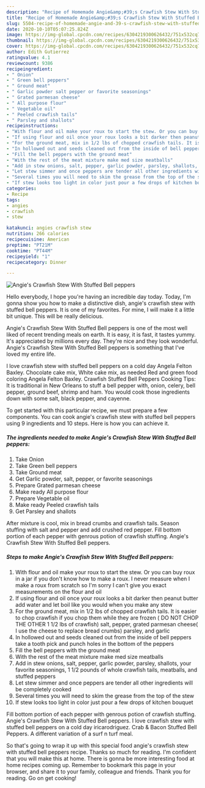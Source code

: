 ```yaml
---
description: "Recipe of Homemade Angie&amp;#39;s Crawfish Stew With Stuffed Bell peppers"
title: "Recipe of Homemade Angie&amp;#39;s Crawfish Stew With Stuffed Bell peppers"
slug: 5504-recipe-of-homemade-angie-and-39-s-crawfish-stew-with-stuffed-bell-peppers
date: 2020-10-10T05:07:25.824Z
image: https://img-global.cpcdn.com/recipes/6304219300626432/751x532cq70/angies-crawfish-stew-with-stuffed-bell-peppers-recipe-main-photo.jpg
thumbnail: https://img-global.cpcdn.com/recipes/6304219300626432/751x532cq70/angies-crawfish-stew-with-stuffed-bell-peppers-recipe-main-photo.jpg
cover: https://img-global.cpcdn.com/recipes/6304219300626432/751x532cq70/angies-crawfish-stew-with-stuffed-bell-peppers-recipe-main-photo.jpg
author: Edith Gutierrez
ratingvalue: 4.1
reviewcount: 9386
recipeingredient:
- " Onion"
- " Green bell peppers"
- " Ground meat"
- " Garlic powder salt pepper or favorite seasonings"
- " Grated parmesan cheese"
- " All purpose flour"
- " Vegetable oil"
- " Peeled crawfish tails"
- " Parsley and shallots"
recipeinstructions:
- "With flour and oil make your roux to start the stew. Or you can buy roux in a jar if you don&#39;t know how to make a roux. I never measure when I make a roux from scratch so I&#39;m sorry I can&#39;t give you exact measurements on the flour and oil"
- "If using flour and oil once your roux looks a bit darker then peanut butter add water and let boil like you would when you make any stew"
- "For the ground meat, mix in 1/2 lbs of chopped crawfish tails. It is easier to chop crawfish if you chop them while they are frozen ( DO NOT CHOP THE OTHER 1 1/2 lbs of crawfish) salt, pepper, grated parmesan cheese( I use the cheese to replace bread crumbs) parsley, and garlic"
- "In hollowed out and seeds cleaned out from the inside of bell peppers take a tooth pick and punch holes in the bottom of the peppers"
- "Fill the bell peppers with the ground meat"
- "With the rest of the meat mixture make med size meatballs"
- "Add in stew onions, salt, pepper, garlic powder, parsley, shallots, your favorite seasonings, 1 1/2 pounds of whole crawfish tails, meatballs, and stuffed peppers"
- "Let stew simmer and once peppers are tender all other ingredients will be completely cooked"
- "Several times you will need to skim the grease from the top of the stew"
- "If stew looks too light in color just pour a few drops of kitchen bouquet"
categories:
- Recipe
tags:
- angies
- crawfish
- stew

katakunci: angies crawfish stew 
nutrition: 266 calories
recipecuisine: American
preptime: "PT21M"
cooktime: "PT44M"
recipeyield: "1"
recipecategory: Dinner

---
```



![Angie&#39;s Crawfish Stew With Stuffed Bell peppers](https://img-global.cpcdn.com/recipes/6304219300626432/751x532cq70/angies-crawfish-stew-with-stuffed-bell-peppers-recipe-main-photo.jpg)

Hello everybody, I hope you're having an incredible day today. Today, I'm gonna show you how to make a distinctive dish, angie&#39;s crawfish stew with stuffed bell peppers. It is one of my favorites. For mine, I will make it a little bit unique. This will be really delicious.

Angie&#39;s Crawfish Stew With Stuffed Bell peppers is one of the most well liked of recent trending meals on earth. It is easy, it is fast, it tastes yummy. It's appreciated by millions every day. They're nice and they look wonderful. Angie&#39;s Crawfish Stew With Stuffed Bell peppers is something that I've loved my entire life.

I love crawfish stew with stuffed bell peppers on a cold day Angela Felton Baxley. Chocolate cake mix, White cake mix, as needed Red and green food coloring Angela Felton Baxley. Crawfish Stuffed Bell Peppers Cooking Tips: It is traditional in New Orleans to stuff a bell pepper with, onion, celery, bell pepper, ground beef, shrimp and ham. You would cook those ingredients down with some salt, black pepper, and cayenne.


To get started with this particular recipe, we must prepare a few components. You can cook angie&#39;s crawfish stew with stuffed bell peppers using 9 ingredients and 10 steps. Here is how you can achieve it.

<!--inarticleads1-->

##### The ingredients needed to make Angie&#39;s Crawfish Stew With Stuffed Bell peppers:

1. Take  Onion
1. Take  Green bell peppers
1. Take  Ground meat
1. Get  Garlic powder, salt, pepper, or favorite seasonings
1. Prepare  Grated parmesan cheese
1. Make ready  All purpose flour
1. Prepare  Vegetable oil
1. Make ready  Peeled crawfish tails
1. Get  Parsley and shallots


After mixture is cool, mix in bread crumbs and crawfish tails. Season stuffing with salt and pepper and add crushed red pepper. Fill bottom portion of each pepper with genrous potion of crawfish stuffing. Angie&#39;s Crawfish Stew With Stuffed Bell peppers. 

<!--inarticleads2-->

##### Steps to make Angie&#39;s Crawfish Stew With Stuffed Bell peppers:

1. With flour and oil make your roux to start the stew. Or you can buy roux in a jar if you don&#39;t know how to make a roux. I never measure when I make a roux from scratch so I&#39;m sorry I can&#39;t give you exact measurements on the flour and oil
1. If using flour and oil once your roux looks a bit darker then peanut butter add water and let boil like you would when you make any stew
1. For the ground meat, mix in 1/2 lbs of chopped crawfish tails. It is easier to chop crawfish if you chop them while they are frozen ( DO NOT CHOP THE OTHER 1 1/2 lbs of crawfish) salt, pepper, grated parmesan cheese( I use the cheese to replace bread crumbs) parsley, and garlic
1. In hollowed out and seeds cleaned out from the inside of bell peppers take a tooth pick and punch holes in the bottom of the peppers
1. Fill the bell peppers with the ground meat
1. With the rest of the meat mixture make med size meatballs
1. Add in stew onions, salt, pepper, garlic powder, parsley, shallots, your favorite seasonings, 1 1/2 pounds of whole crawfish tails, meatballs, and stuffed peppers
1. Let stew simmer and once peppers are tender all other ingredients will be completely cooked
1. Several times you will need to skim the grease from the top of the stew
1. If stew looks too light in color just pour a few drops of kitchen bouquet


Fill bottom portion of each pepper with genrous potion of crawfish stuffing. Angie&#39;s Crawfish Stew With Stuffed Bell peppers. I love crawfish stew with stuffed bell peppers on a cold day iricarodriguez. Crab &amp; Bacon Stuffed Bell Peppers. A different variation of a surf n turf meal. 

So that's going to wrap it up with this special food angie&#39;s crawfish stew with stuffed bell peppers recipe. Thanks so much for reading. I'm confident that you will make this at home. There is gonna be more interesting food at home recipes coming up. Remember to bookmark this page in your browser, and share it to your family, colleague and friends. Thank you for reading. Go on get cooking!
